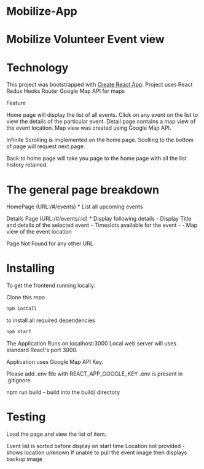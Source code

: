 # Mobilize-App
# Mobilize Volunteer Event view 

# Technology 
This project was bootstrapped with [Create React App](https://github.com/facebook/create-react-app).
Project uses 
    React
    Redux
    Hooks
    Router
    Google Map API for maps 

 Feature

 Home page will display the list of all events. 
Click on any event on the list to view the details of the particular event. 
Detail page contains a map view of the event location. Map view was created using Google Map API. 

Infinite Scrolling is implemented on the home page. Scolling to the bottom of page will request next page. 

Back to home page will take you page to the home page with all the list history retained. 

# The general page breakdown 
HomePage (URL:/#/events) 
    * List all upcoming events

Details Page (URL:/#/events/:id)
    * Display following details
        - Display Title and details of the selected event
        - Timeslots available for the event
        - 
        - Map view of the event location

Page Not Found for any other URL 

# Installing
To get the frontend running locally:

Clone this repo
```bash
npm install  
```
to install all required dependencies 
```bash
npm start
``` 

The Application Runs on localhost:3000
Local web server will uses standard React's port 3000. 

Application uses Google Map API Key. 

Please add .env file with REACT_APP_GOOGLE_KEY 
.env is present in .gitignore. 

npm run build - build into the build/ directory

# Testing 
Load the page and view the list of item. 


Event list is sorted before display on start time
Location not provided - shows location unknown
If unable to pull the event image then displays backup image 




